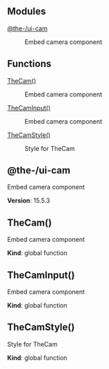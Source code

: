 <!--- Code generated by @the-/script-doc. DO NOT EDIT. -->

## Modules

<dl>
<dt><a href="#module_@the-/ui-cam">@the-/ui-cam</a></dt>
<dd><p>Embed camera component</p>
</dd>
</dl>

## Functions

<dl>
<dt><a href="#TheCam">TheCam()</a></dt>
<dd><p>Embed camera component</p>
</dd>
<dt><a href="#TheCamInput">TheCamInput()</a></dt>
<dd><p>Embed camera component</p>
</dd>
<dt><a href="#TheCamStyle">TheCamStyle()</a></dt>
<dd><p>Style for TheCam</p>
</dd>
</dl>

<a name="module_@the-/ui-cam"></a>

## @the-/ui-cam
Embed camera component

**Version**: 15.5.3  
<a name="TheCam"></a>

## TheCam()
Embed camera component

**Kind**: global function  
<a name="TheCamInput"></a>

## TheCamInput()
Embed camera component

**Kind**: global function  
<a name="TheCamStyle"></a>

## TheCamStyle()
Style for TheCam

**Kind**: global function  
